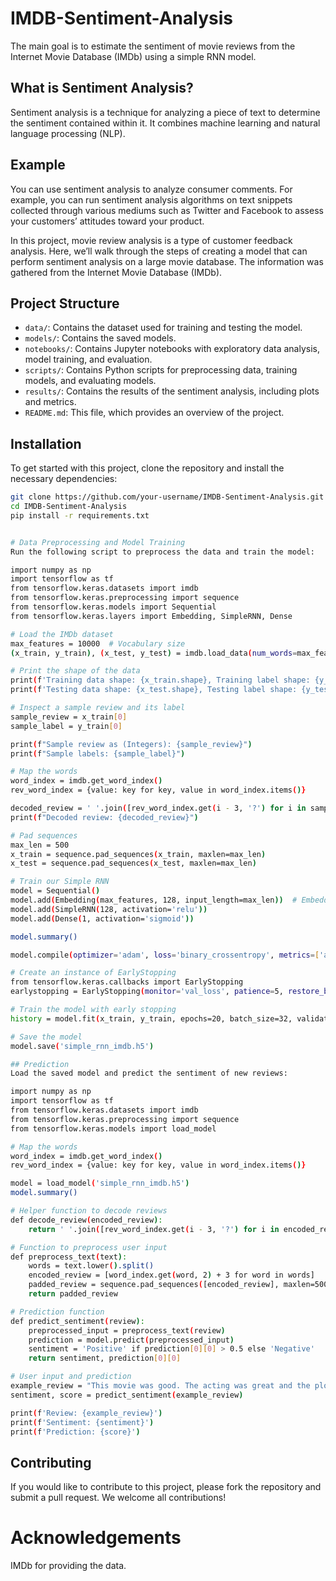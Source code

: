 # IMDB-Sentiment-Analysis

The main goal is to estimate the sentiment of movie reviews from the Internet Movie Database (IMDb) using a simple RNN model.

## What is Sentiment Analysis?

Sentiment analysis is a technique for analyzing a piece of text to determine the sentiment contained within it. It combines machine learning and natural language processing (NLP).

## Example

You can use sentiment analysis to analyze consumer comments. For example, you can run sentiment analysis algorithms on text snippets collected through various mediums such as Twitter and Facebook to assess your customers’ attitudes toward your product.

In this project, movie review analysis is a type of customer feedback analysis. Here, we’ll walk through the steps of creating a model that can perform sentiment analysis on a large movie database. The information was gathered from the Internet Movie Database (IMDb).

## Project Structure

- `data/`: Contains the dataset used for training and testing the model.
- `models/`: Contains the saved models.
- `notebooks/`: Contains Jupyter notebooks with exploratory data analysis, model training, and evaluation.
- `scripts/`: Contains Python scripts for preprocessing data, training models, and evaluating models.
- `results/`: Contains the results of the sentiment analysis, including plots and metrics.
- `README.md`: This file, which provides an overview of the project.

## Installation

To get started with this project, clone the repository and install the necessary dependencies:

```bash
git clone https://github.com/your-username/IMDB-Sentiment-Analysis.git
cd IMDB-Sentiment-Analysis
pip install -r requirements.txt


# Data Preprocessing and Model Training
Run the following script to preprocess the data and train the model:

import numpy as np
import tensorflow as tf
from tensorflow.keras.datasets import imdb
from tensorflow.keras.preprocessing import sequence
from tensorflow.keras.models import Sequential
from tensorflow.keras.layers import Embedding, SimpleRNN, Dense

# Load the IMDb dataset
max_features = 10000  # Vocabulary size
(x_train, y_train), (x_test, y_test) = imdb.load_data(num_words=max_features)

# Print the shape of the data
print(f'Training data shape: {x_train.shape}, Training label shape: {y_train.shape}')
print(f'Testing data shape: {x_test.shape}, Testing label shape: {y_test.shape}')

# Inspect a sample review and its label
sample_review = x_train[0]
sample_label = y_train[0]

print(f"Sample review as (Integers): {sample_review}")
print(f"Sample labels: {sample_label}")

# Map the words
word_index = imdb.get_word_index()
rev_word_index = {value: key for key, value in word_index.items()}

decoded_review = ' '.join([rev_word_index.get(i - 3, '?') for i in sample_review])
print(f"Decoded review: {decoded_review}")

# Pad sequences
max_len = 500
x_train = sequence.pad_sequences(x_train, maxlen=max_len)
x_test = sequence.pad_sequences(x_test, maxlen=max_len)

# Train our Simple RNN
model = Sequential()
model.add(Embedding(max_features, 128, input_length=max_len))  # Embedding layer
model.add(SimpleRNN(128, activation='relu'))
model.add(Dense(1, activation='sigmoid'))

model.summary()

model.compile(optimizer='adam', loss='binary_crossentropy', metrics=['accuracy'])

# Create an instance of EarlyStopping
from tensorflow.keras.callbacks import EarlyStopping
earlystopping = EarlyStopping(monitor='val_loss', patience=5, restore_best_weights=True)

# Train the model with early stopping
history = model.fit(x_train, y_train, epochs=20, batch_size=32, validation_split=0.2, callbacks=[earlystopping])

# Save the model
model.save('simple_rnn_imdb.h5')
```
```bash
## Prediction
Load the saved model and predict the sentiment of new reviews:

import numpy as np
import tensorflow as tf
from tensorflow.keras.datasets import imdb
from tensorflow.keras.preprocessing import sequence
from tensorflow.keras.models import load_model

# Map the words
word_index = imdb.get_word_index()
rev_word_index = {value: key for key, value in word_index.items()}

model = load_model('simple_rnn_imdb.h5')
model.summary()

# Helper function to decode reviews
def decode_review(encoded_review):
    return ' '.join([rev_word_index.get(i - 3, '?') for i in encoded_review])

# Function to preprocess user input
def preprocess_text(text):
    words = text.lower().split()
    encoded_review = [word_index.get(word, 2) + 3 for word in words]
    padded_review = sequence.pad_sequences([encoded_review], maxlen=500)
    return padded_review

# Prediction function
def predict_sentiment(review):
    preprocessed_input = preprocess_text(review)
    prediction = model.predict(preprocessed_input)
    sentiment = 'Positive' if prediction[0][0] > 0.5 else 'Negative'
    return sentiment, prediction[0][0]

# User input and prediction
example_review = "This movie was good. The acting was great and the plot was thrilling."
sentiment, score = predict_sentiment(example_review)

print(f'Review: {example_review}')
print(f'Sentiment: {sentiment}')
print(f'Prediction: {score}')
```
## Contributing
If you would like to contribute to this project, please fork the repository and submit a pull request. We welcome all contributions!

# Acknowledgements
IMDb for providing the data.


